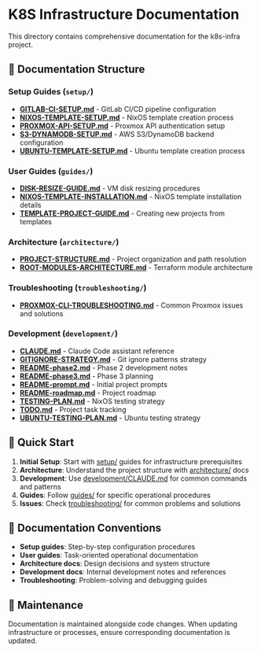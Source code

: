 # K8S Infrastructure Documentation

This directory contains comprehensive documentation for the k8s-infra project.

## 📁 Documentation Structure

### Setup Guides (`setup/`)
- **[GITLAB-CI-SETUP.md](setup/GITLAB-CI-SETUP.md)** - GitLab CI/CD pipeline configuration
- **[NIXOS-TEMPLATE-SETUP.md](setup/NIXOS-TEMPLATE-SETUP.md)** - NixOS template creation process
- **[PROXMOX-API-SETUP.md](setup/PROXMOX-API-SETUP.md)** - Proxmox API authentication setup
- **[S3-DYNAMODB-SETUP.md](setup/S3-DYNAMODB-SETUP.md)** - AWS S3/DynamoDB backend configuration
- **[UBUNTU-TEMPLATE-SETUP.md](setup/UBUNTU-TEMPLATE-SETUP.md)** - Ubuntu template creation process

### User Guides (`guides/`)
- **[DISK-RESIZE-GUIDE.md](guides/DISK-RESIZE-GUIDE.md)** - VM disk resizing procedures
- **[NIXOS-TEMPLATE-INSTALLATION.md](guides/NIXOS-TEMPLATE-INSTALLATION.md)** - NixOS template installation details
- **[TEMPLATE-PROJECT-GUIDE.md](guides/TEMPLATE-PROJECT-GUIDE.md)** - Creating new projects from templates

### Architecture (`architecture/`)
- **[PROJECT-STRUCTURE.md](architecture/PROJECT-STRUCTURE.md)** - Project organization and path resolution
- **[ROOT-MODULES-ARCHITECTURE.md](architecture/ROOT-MODULES-ARCHITECTURE.md)** - Terraform module architecture

### Troubleshooting (`troubleshooting/`)
- **[PROXMOX-CLI-TROUBLESHOOTING.md](troubleshooting/PROXMOX-CLI-TROUBLESHOOTING.md)** - Common Proxmox issues and solutions

### Development (`development/`)
- **[CLAUDE.md](development/CLAUDE.md)** - Claude Code assistant reference
- **[GITIGNORE-STRATEGY.md](development/GITIGNORE-STRATEGY.md)** - Git ignore patterns strategy
- **[README-phase2.md](development/README-phase2.md)** - Phase 2 development notes
- **[README-phase3.md](development/README-phase3.md)** - Phase 3 planning
- **[README-prompt.md](development/README-prompt.md)** - Initial project prompts
- **[README-roadmap.md](development/README-roadmap.md)** - Project roadmap
- **[TESTING-PLAN.md](development/TESTING-PLAN.md)** - NixOS testing strategy
- **[TODO.md](development/TODO.md)** - Project task tracking
- **[UBUNTU-TESTING-PLAN.md](development/UBUNTU-TESTING-PLAN.md)** - Ubuntu testing strategy

## 🚀 Quick Start

1. **Initial Setup**: Start with [setup/](setup/) guides for infrastructure prerequisites
2. **Architecture**: Understand the project structure with [architecture/](architecture/) docs
3. **Development**: Use [development/CLAUDE.md](development/CLAUDE.md) for common commands and patterns
4. **Guides**: Follow [guides/](guides/) for specific operational procedures
5. **Issues**: Check [troubleshooting/](troubleshooting/) for common problems and solutions

## 📝 Documentation Conventions

- **Setup guides**: Step-by-step configuration procedures
- **User guides**: Task-oriented operational documentation  
- **Architecture docs**: Design decisions and system structure
- **Development docs**: Internal development notes and references
- **Troubleshooting**: Problem-solving and debugging guides

## 🔄 Maintenance

Documentation is maintained alongside code changes. When updating infrastructure or processes, ensure corresponding documentation is updated.